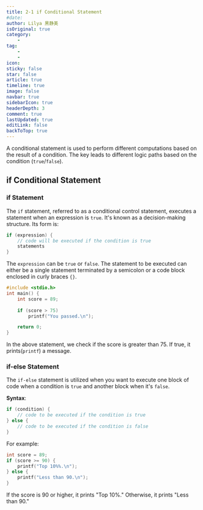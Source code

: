 ```yaml
---
title: 2-1 if Conditional Statement
#date: 
author: Lilya 黑静美
isOriginal: true
category: 
    - 
tag:
    - 
    - 
icon: 
sticky: false
star: false
article: true
timeline: true
image: false
navbar: true
sidebarIcon: true
headerDepth: 3
comment: true
lastUpdated: true
editLink: false
backToTop: true
---
```




A conditional statement is used to perform different computations based on the result of a condition. The key leads to different logic paths based on the condition (`true`/`false`).

## if Conditional Statement

### if Statement

The `if` statement, referred to as a conditional control statement, executes a statement when an expression is `true`. It's known as a decision-making structure. Its form is:

```c
if (expression) {
    // code will be executed if the condition is true
    statements
}
```

The `expression` can be `true` or `false`. The statement to be executed can either be a single statement terminated by a semicolon or a code block enclosed in curly braces `{}`.

```c
#include <stdio.h>
int main() { 
    int score = 89;
    
    if (score > 75)
        printf("You passed.\n");

    return 0;
}
```

In the above statement, we check if the score is greater than 75. If true, it prints(`printf`) a message.



### if-else Statement

The `if-else` statement is utilized when you want to execute one block of code when a condition is `true` and another block when it's `false`.

**Syntax**:

```c
if (condition) {
    // code to be executed if the condition is true
} else {
    // code to be executed if the condition is false
}
```

For example:

```c
int score = 89;
if (score >= 90) {
    printf("Top 10%%.\n");
} else {
    printf("Less than 90.\n");
}
```

If the score is 90 or higher, it prints "Top 10%." Otherwise, it prints "Less than 90." 



